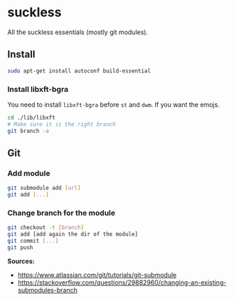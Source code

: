 # suckless
All the suckless essentials (mostly git modules).

## Install
```bash
sudo apt-get install autoconf build-essential
```

### Install libxft-bgra
You need to install `libxft-bgra` before `st` and `dwm`. If you want the emojs.

```bash
cd ./lib/libxft
# Make sure it is the right branch
git branch -a

```

## Git
### Add module
```bash
git submodule add [url]
git add [...]
```
### Change branch for the module
```bash
git checkout -t [branch]
git add [add again the dir of the module]
git commit [...]
git push
```

**Sources:**
- https://www.atlassian.com/git/tutorials/git-submodule
- https://stackoverflow.com/questions/29882960/changing-an-existing-submodules-branch
